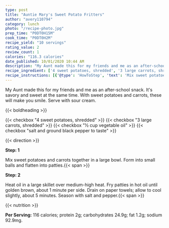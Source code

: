 ```yaml
---
type: post
title: "Auntie Mary's Sweet Potato Fritters"
author: "avery110794"
category: lunch
photo: "/recipe-photo.jpg"
prep_time: "P0DT0H15M"
cook_time: "P0DT0H2M"
recipe_yield: "10 servings"
rating_value: 2
review_count: 1
calories: "116.3 calories"
date_published: 10/01/2020 10:44 AM
description: "My Aunt made this for my friends and me as an after-school snack. It's savory and sweet at the same time. With sweet potatoes and carrots, these will make you smile. Serve with sour cream."
recipe_ingredient: ['4 sweet potatoes, shredded', '3 large carrots, shredded', '½ cup vegetable oil', 'salt and ground black pepper to taste']
recipe_instructions: [{'@type': 'HowToStep', 'text': 'Mix sweet potatoes and carrots together in a large bowl. Form into small balls and flatten into patties.\n'}, {'@type': 'HowToStep', 'text': 'Heat oil in a large skillet over medium-high heat. Fry patties in hot oil until golden brown, about 1 minute per side. Drain on paper towels; allow to cool slightly, about 5 minutes. Season with salt and pepper.\n'}]
---
```


My Aunt made this for my friends and me as an after-school snack. It's savory and sweet at the same time. With sweet potatoes and carrots, these will make you smile. Serve with sour cream. 

{{< boldheading >}}

{{< checkbox "4  sweet potatoes, shredded" >}}
{{< checkbox "3 large carrots, shredded" >}}
{{< checkbox "½ cup vegetable oil" >}}
{{< checkbox "salt and ground black pepper to taste" >}}


{{< direction >}}

**Step: 1**

Mix sweet potatoes and carrots together in a large bowl. Form into small balls and flatten into patties.{{< span >}}

**Step: 2**

Heat oil in a large skillet over medium-high heat. Fry patties in hot oil until golden brown, about 1 minute per side. Drain on paper towels; allow to cool slightly, about 5 minutes. Season with salt and pepper.{{< span >}}

{{< nutrition >}}

**Per Serving:** 116 calories; protein 2g; carbohydrates 24.9g; fat 1.2g; sodium 92.9mg.